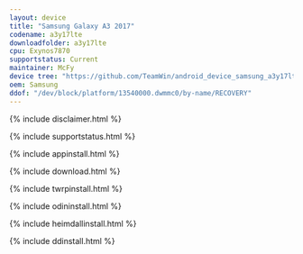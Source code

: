 ```yaml
---
layout: device
title: "Samsung Galaxy A3 2017"
codename: a3y17lte
downloadfolder: a3y17lte
cpu: Exynos7870
supportstatus: Current
maintainer: McFy
device tree: "https://github.com/TeamWin/android_device_samsung_a3y17lte"
oem: Samsung
ddof: "/dev/block/platform/13540000.dwmmc0/by-name/RECOVERY"
---
```


{% include disclaimer.html %}

{% include supportstatus.html %}

{% include appinstall.html %}

{% include download.html %}

{% include twrpinstall.html %}

{% include odininstall.html %}

{% include heimdallinstall.html %}

{% include ddinstall.html %}
